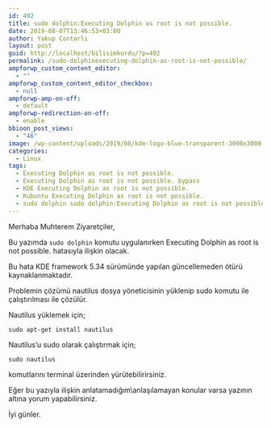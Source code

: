 ```yaml
---
id: 492
title: sudo dolphin:Executing Dolphin as root is not possible.
date: 2019-08-07T13:46:53+03:00
author: Yakup Contarlı
layout: post
guid: http://localhost/bilisimkurdu/?p=492
permalink: /sudo-dolphinexecuting-dolphin-as-root-is-not-possible/
ampforwp_custom_content_editor:
  - ""
ampforwp_custom_content_editor_checkbox:
  - null
ampforwp-amp-on-off:
  - default
ampforwp-redirection-on-off:
  - enable
bbioon_post_views:
  - "46"
image: /wp-content/uploads/2019/08/kde-logo-blue-transparent-3000x3000.png
categories:
  - Linux
tags:
  - Executing Dolphin as root is not possible.
  - Executing Dolphin as root is not possible. bypass
  - KDE Executing Dolphin as root is not possible.
  - Kubuntu Executing Dolphin as root is not possible.
  - sudo dolphin sudo dolphin:Executing Dolphin as root is not possible.
---
```

Merhaba Muhterem Ziyaretçiler,

Bu yazımda `sudo dolphin` komutu uygulanırken Executing Dolphin as root is not possible. hatasıyla ilişkin olacak.

<!--more-->

Bu hata KDE framework 5.34 sürümünde yapılan güncellemeden ötürü kaynaklanmaktadır.

Problemin çözümü nautilus dosya yöneticisinin yüklenip sudo komutu ile çalıştırılması ile çözülür.

Nautilus yüklemek için;

<pre class="wp-block-code"><code>sudo apt-get install nautilus</code></pre>

Nautilus&#8217;u sudo olarak çalıştırmak için;

<pre class="wp-block-code"><code>sudo nautilus</code></pre>

komutlarını terminal üzerinden yürütebilirirsiniz.

Eğer bu yazıyla ilişkin anlatamadığım\anlaşılamayan konular varsa yazının altına yorum yapabilirsiniz.

İyi günler.